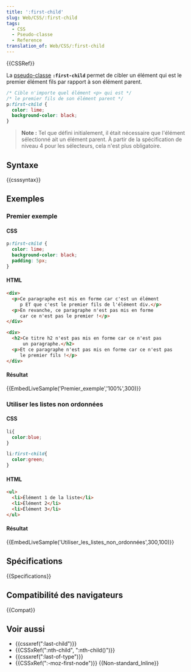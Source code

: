 ```yaml
---
title: ':first-child'
slug: Web/CSS/:first-child
tags:
  - CSS
  - Pseudo-classe
  - Reference
translation_of: Web/CSS/:first-child
---
```


{{CSSRef}}

La [pseudo-classe](/fr/docs/Web/CSS/Pseudo-classes) **`:first-child`** permet de cibler un élément qui est le premier élément fils par rapport à son élément parent.

```css
/* Cible n'importe quel élément <p> qui est */
/* le premier fils de son élément parent */
p:first-child {
  color: lime;
  background-color: black;
}
```

> **Note :** Tel que défini initialement, il était nécessaire que l'élément sélectionné ait un élément parent. À partir de la spécification de niveau 4 pour les sélecteurs, cela n'est plus obligatoire.

## Syntaxe

{{csssyntax}}

## Exemples

### Premier exemple

#### CSS

```css
p:first-child {
  color: lime;
  background-color: black;
  padding: 5px;
}
```

#### HTML

```html
<div>
  <p>Ce paragraphe est mis en forme car c'est un élément
     p ET que c'est le premier fils de l'élément div.</p>
  <p>En revanche, ce paragraphe n'est pas mis en forme
     car ce n'est pas le premier !</p>
</div>

<div>
  <h2>Ce titre h2 n'est pas mis en forme car ce n'est pas
      un paragraphe.</h2>
  <p>Et ce paragraphe n'est pas mis en forme car ce n'est pas
     le premier fils !</p>
</div>
```

#### Résultat

{{EmbedLiveSample('Premier_exemple','100%',300)}}

### Utiliser les listes non ordonnées

#### CSS

```css
li{
  color:blue;
}

li:first-child{
  color:green;
}
```

#### HTML

```html
<ul>
  <li>Élément 1 de la liste</li>
  <li>Élément 2</li>
  <li>Élément 3</li>
</ul>
```

#### Résultat

{{EmbedLiveSample('Utiliser_les_listes_non_ordonnées',300,100)}}

## Spécifications

{{Specifications}}

## Compatibilité des navigateurs

{{Compat}}

## Voir aussi

- {{cssxref(":last-child")}}
- {{CSSxRef(":nth-child", ":nth-child()")}}
- {{cssxref(":last-of-type")}}
- {{CSSxRef(":-moz-first-node")}} {{Non-standard_Inline}}
